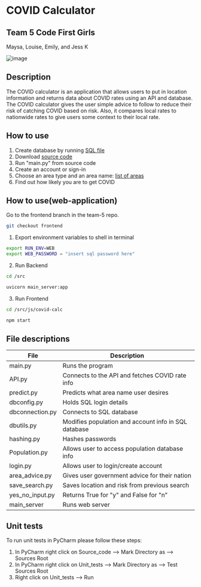 # COVID Calculator

## Team 5 Code First Girls
Maysa, Louise, Emily, and Jess K

![image](https://user-images.githubusercontent.com/83308735/180663618-639532f5-18b1-4b8b-9bff-473e6c09f40d.png)

## Description

The COVID calculator is an application that allows users to put in location information and returns data about COVID 
rates using an API and database. The COVID calculator gives the user simple advice to follow to reduce their risk of 
catching COVID based on risk. Also, it compares local rates to nationwide rates to 
give users some context to their local rate.

## How to use

1. Create database by running [SQL file](https://github.com/jessicakan789/team5/tree/main/Database)
2. Download [source code](https://github.com/jessicakan789/team5/tree/main/Source_code)
3. Run "main.py" from source code
4. Create an account or sign-in
5. Choose an area type and an area name:
[list of areas](https://github.com/jessicakan789/team5/tree/main/Research/area_names.txt)
6. Find out how likely you are to get COVID

## How to use(web-application)

Go to the frontend branch in the team-5 repo.

```sh
git checkout frontend
```


1. Export environment variables to shell in terminal
```sh
export RUN_ENV=WEB
export WEB_PASSWORD = "insert sql password here"
```

2. Run Backend
```sh
cd /src

uvicorn main_server:app
```

3. Run Frontend
```sh
cd /src/js/covid-calc

npm start
```

## File descriptions

| File | Description |
| ------- | -------------------------- |
| main.py | Runs the program |
| API.py | Connects to the API and fetches COVID rate info |
| predict.py | Predicts what area name user desires |
| dbconfig.py | Holds SQL login details |
| dbconnection.py | Connects to SQL database |
| dbutils.py | Modifies population and account info in SQL database |
| hashing.py | Hashes passwords |
| Population.py | Allows user to access population database info |
| login.py | Allows user to login/create account |
| area_advice.py | Gives user government advice for their nation |
| save_search.py | Saves location and risk from previous search |
| yes_no_input.py | Returns True for "y" and False for "n" |
| main_server  | Runs web server |

## Unit tests
To run unit tests in PyCharm please follow these steps:
1. In PyCharm right click on Source_code --> Mark Directory as --> Sources Root
2. In PyCharm right click on Unit_tests --> Mark Directory as --> Test Sources Root
3. Right click on Unit_tests --> Run
